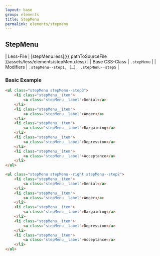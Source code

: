 ```yaml
---
layout: base
group: elements
title: StepMenu
permalink: elements/stepmenu
---
```


## StepMenu

| Less-File      | [stepMenu.less]({{ pathToSourceFile }}assets/less/elements/stepMenu.less) |
| Base CSS-Class | `.stepMenu`                                                               |
| Modifiers      | `.stepMenu--step1, […], .stepMenu--step5`                                 |

### Basic Example

```html
<ul class="stepMenu stepMenu--step3">
    <li class="stepMenu__item">
        <a class="stepMenu__label">Denial</a>
    </li>
    <li class="stepMenu__item">
        <a class="stepMenu__label">Anger</a>
    </li>
    <li class="stepMenu__item">
        <a class="stepMenu__label">Bargaining</a>
    </li>
    <li class="stepMenu__item">
        <a class="stepMenu__label">Depression</a>
    </li>
    <li class="stepMenu__item">
        <a class="stepMenu__label">Acceptance</a>
    </li>
</ul>
```

```html
<ul class="stepMenu stepMenu--right stepMenu--step2">
    <li class="stepMenu__item">
        <a class="stepMenu__label">Denial</a>
    </li>
    <li class="stepMenu__item">
        <a class="stepMenu__label">Anger</a>
    </li>
    <li class="stepMenu__item">
        <a class="stepMenu__label">Bargaining</a>
    </li>
    <li class="stepMenu__item">
        <a class="stepMenu__label">Depression</a>
    </li>
    <li class="stepMenu__item">
        <a class="stepMenu__label">Acceptance</a>
    </li>
</ul>
```